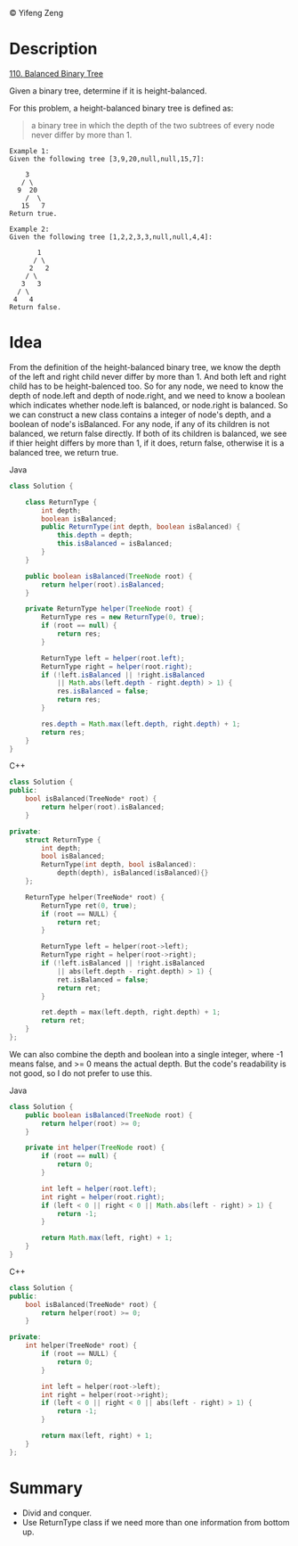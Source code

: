 &copy; Yifeng Zeng

# Description

[110. Balanced Binary Tree](https://leetcode.com/problems/balanced-binary-tree/description/)

Given a binary tree, determine if it is height-balanced.

For this problem, a height-balanced binary tree is defined as:

> a binary tree in which the depth of the two subtrees of every node never differ by more than 1.
```
Example 1:
Given the following tree [3,9,20,null,null,15,7]:

    3
   / \
  9  20
    /  \
   15   7
Return true.

Example 2:
Given the following tree [1,2,2,3,3,null,null,4,4]:

       1
      / \
     2   2
    / \
   3   3
  / \
 4   4
Return false.
```

# Idea

From the definition of the height-balanced binary tree, we know the depth of the left and right child never differ by more than 1. And both left and right child has to be height-balenced too. So for any node, we need to know the depth of node.left and depth of node.right, and we need to know a boolean which indicates whether node.left is balanced, or node.right is balanced. So we can construct a new class contains a integer of node's depth, and a boolean of node's isBalanced. For any node, if any of its children is not balanced, we return false directly. If both of its children is balanced, we see if thier height differs by more than 1, if it does, return false, otherwise it is a balanced tree, we return true.

Java
```java
class Solution {

    class ReturnType {
        int depth;
        boolean isBalanced;
        public ReturnType(int depth, boolean isBalanced) {
            this.depth = depth;
            this.isBalanced = isBalanced;
        }
    }

    public boolean isBalanced(TreeNode root) {
        return helper(root).isBalanced;
    }

    private ReturnType helper(TreeNode root) {
        ReturnType res = new ReturnType(0, true);
        if (root == null) {
            return res;
        }

        ReturnType left = helper(root.left);
        ReturnType right = helper(root.right);
        if (!left.isBalanced || !right.isBalanced
            || Math.abs(left.depth - right.depth) > 1) {
            res.isBalanced = false;
            return res;
        }

        res.depth = Math.max(left.depth, right.depth) + 1;
        return res;
    }
}
```
C++
```cpp
class Solution {
public:
    bool isBalanced(TreeNode* root) {
        return helper(root).isBalanced;
    }

private:
    struct ReturnType {
        int depth;
        bool isBalanced;
        ReturnType(int depth, bool isBalanced):
            depth(depth), isBalanced(isBalanced){}
    };

    ReturnType helper(TreeNode* root) {
        ReturnType ret(0, true);
        if (root == NULL) {
            return ret;
        }

        ReturnType left = helper(root->left);
        ReturnType right = helper(root->right);
        if (!left.isBalanced || !right.isBalanced
            || abs(left.depth - right.depth) > 1) {
            ret.isBalanced = false;
            return ret;
        }

        ret.depth = max(left.depth, right.depth) + 1;
        return ret;
    }
};
```

We can also combine the depth and boolean into a single integer, where -1 means false, and >= 0 means the actual depth. But the code's readability is not good, so I do not prefer to use this.

Java
```java
class Solution {
    public boolean isBalanced(TreeNode root) {
        return helper(root) >= 0;
    }

    private int helper(TreeNode root) {
        if (root == null) {
            return 0;
        }

        int left = helper(root.left);
        int right = helper(root.right);
        if (left < 0 || right < 0 || Math.abs(left - right) > 1) {
            return -1;
        }

        return Math.max(left, right) + 1;
    }
}
```
C++
```cpp
class Solution {
public:
    bool isBalanced(TreeNode* root) {
        return helper(root) >= 0;
    }

private:
    int helper(TreeNode* root) {
        if (root == NULL) {
            return 0;
        }

        int left = helper(root->left);
        int right = helper(root->right);
        if (left < 0 || right < 0 || abs(left - right) > 1) {
            return -1;
        }

        return max(left, right) + 1;
    }
};
```

# Summary
- Divid and conquer.
- Use ReturnType class if we need more than one information from bottom up.
